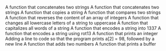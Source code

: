 A function that concatenates two strings
A function that concatenates two strings
A function that copies a string
A function that compares two strings
A function that reverses the content of an array of integers
A function that changes all lowercase letters of a string to uppercase
A function that capitalizes all words of a string
A function that encodes a string into 1337
A function that encodes a string using rot13
A function that prints an integer
Adding a line to code so that the program prints a[2] = 98, followed by a new line
A function that adds two numbers
A function that prints a buffer
